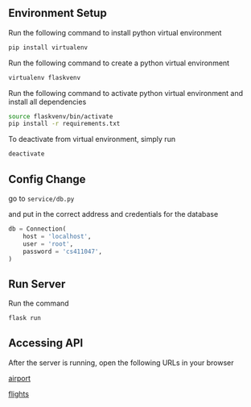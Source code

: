 ## Environment Setup
Run the following command to install python virtual environment
```sh
pip install virtualenv
```

Run the following command to create a python virtual environment
```sh
virtualenv flaskvenv
```

Run the following command to activate python virtual environment and install all dependencies
```sh
source flaskvenv/bin/activate
pip install -r requirements.txt
```

To deactivate from virtual environment, simply run
```sh
deactivate
```

## Config Change
go to `service/db.py`

and put in the correct address and credentials for the database

```python
db = Connection(
    host = 'localhost',
    user = 'root',
    password = 'cs411047',
)
```
## Run Server
Run the command
```sh
flask run
```

## Accessing API
After the server is running, open the following URLs in your browser

[airport](http://127.0.0.1:5000/api/airports)

[flights](http://127.0.0.1:5000/api/flights)
